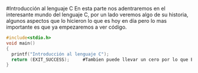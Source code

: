 #Introducción al lenguaje C
En esta parte nos adentraremos en el interesante mundo del lenguaje C, por un lado veremos algo de su historia, algunos aspectos que lo hicieron lo que es hoy en día pero lo mas importante es que ya empezaremos a ver código.

```c
#include<stdio.h>
void main()
{
  printf("Introducción al lenguaje C");
  return (EXIT_SUCCESS);     #Tambien puede llevar un cero por lo que EXIT_SUCCESS == 0
}
```